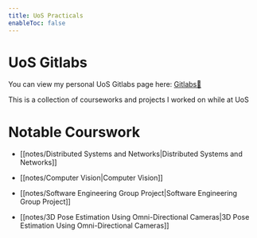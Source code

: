 ```yaml
---
title: UoS Practicals
enableToc: false
---
```


# UoS Gitlabs

You can view my personal UoS Gitlabs page here:
[Gitlabs🔗](https://git.soton.ac.uk/users/ik1g19/projects)

This is a collection of courseworks and projects I worked on while at UoS

# Notable Courswork

- [[notes/Distributed Systems and Networks|Distributed Systems and Networks]]

- [[notes/Computer Vision|Computer Vision]]

- [[notes/Software Engineering Group Project|Software Engineering Group Project]]

- [[notes/3D Pose Estimation Using Omni-Directional Cameras|3D Pose Estimation Using Omni-Directional Cameras]]